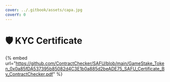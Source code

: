 ```yaml
---
cover: ../.gitbook/assets/capa.jpg
coverY: 0
---
```


# 🛡 KYC Certificate

{% embed url="https://github.com/ContractChecker/SAFU/blob/main/GameStake_Token_0x0a85fDA537395b85082d4C3E1b0a885d2beADE75_SAFU_Certificate_By_ContractChecker.pdf" %}
